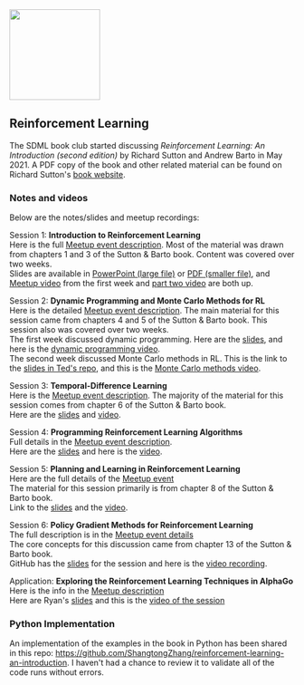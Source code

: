 <img src="https://github.com/SanDiegoMachineLearning/bookclub/blob/master/images/reinforcement-learning.jpg?raw=true" width="160">

## Reinforcement Learning

The SDML book club started discussing *Reinforcement Learning:  An Introduction (second edition)* 
by Richard Sutton and Andrew Barto in May 2021. 
A PDF copy of the book and other related material can be found on Richard Sutton's [book website](http://incompleteideas.net/book/the-book.html).

### Notes and videos
Below are the notes/slides and meetup recordings:

Session 1:  **Introduction to Reinforcement Learning** \
Here is the full [Meetup event description](https://www.meetup.com/San-Diego-Machine-Learning/events/277882829/). 
Most of the material was drawn from chapters 1 and 3 of the Sutton & Barto book. 
Content was covered over two weeks. \
Slides are available in [PowerPoint (large file)](https://github.com/tedkyi/reinforcement-learning/blob/main/1_Introduction_to_reinforcement_learning.pptx) 
or [PDF (smaller file)](https://github.com/tedkyi/reinforcement-learning/blob/main/1_Introduction_to_reinforcement_learning.pdf), 
and [Meetup video](https://youtu.be/jDdF8FRgju0) from the first week and [part two video](https://youtu.be/xeos7wa5y-k) are both up.

Session 2:  **Dynamic Programming and Monte Carlo Methods for RL** \
Here is the detailed [Meetup event description](https://www.meetup.com/San-Diego-Machine-Learning/events/278318808/). 
The main material for this session came from chapters 4 and 5 of the Sutton & Barto book.
This session also was covered over two weeks. \
The first week discussed dynamic programming.  Here are the [slides](https://github.com/tedkyi/reinforcement-learning/blob/main/2a_Dynamic_programming.pdf),
and here is the [dynamic programming video](https://youtu.be/ac4wjMcvkv8). \
The second week discussed Monte Carlo methods in RL.  This is the link to the [slides in Ted's repo](https://github.com/tedkyi/reinforcement-learning/blob/main/2b_Monte_carlo_methods.pdf),
and this is the [Monte Carlo methods video](https://youtu.be/Fwk7F2cVuWQ).

Session 3:  **Temporal-Difference Learning** \
Here is the [Meetup event description](https://www.meetup.com/San-Diego-Machine-Learning/events/278801444/).
The majority of the material for this session comes from chapter 6 of the Sutton & Barto book. \
Here are the [slides](https://github.com/tedkyi/reinforcement-learning/blob/main/3_Temporal_difference_learning.pdf) and [video](https://youtu.be/DbctF_QwtA0).

Session 4:  **Programming Reinforcement Learning Algorithms** \
Full details in the [Meetup event description](https://www.meetup.com/San-Diego-Machine-Learning/events/278970571/). \
Here are the [slides](https://github.com/tedkyi/reinforcement-learning/blob/main/4_Programming_rl_algorithms.pdf)
and here is the [video](https://youtu.be/H2TE3v3b9Cg).

Session 5:  **Planning and Learning in Reinforcement Learning** \
Here are the full details of the [Meetup event](https://www.meetup.com/San-Diego-Machine-Learning/events/279249884/) \
The material for this session primarily is from chapter 8 of the Sutton & Barto book. \
Link to the [slides](https://github.com/tedkyi/reinforcement-learning/blob/main/5_Planning_and_learning.pdf) and the [video](https://youtu.be/hgPW4XGnpLY).

Session 6:  **Policy Gradient Methods for Reinforcement Learning** \
The full description is in the [Meetup event details](https://www.meetup.com/San-Diego-Machine-Learning/events/279556688/) \
The core concepts for this discussion came from chapter 13 of the Sutton & Barto book.  \
GitHub has the [slides](https://github.com/tedkyi/reinforcement-learning/blob/main/6_Policy_gradient_methods.pdf) for the session
and here is the [video recording](https://youtu.be/ZODHxkjkuv4).

Application:  **Exploring the Reinforcement Learning Techniques in AlphaGo** \
Here is the info in the [Meetup description](https://www.meetup.com/San-Diego-Machine-Learning/events/279836799/) \
Here are Ryan's [slides](./Exploring%20the%20Reinforcement%20Learning%20Techniques%20in%20AlphaGo.pdf) and this is the [video of the session](https://youtu.be/cM76cIIAlNg)


### Python Implementation
An implementation of the examples in the book in Python has been shared in this repo: <https://github.com/ShangtongZhang/reinforcement-learning-an-introduction>.
I haven't had a chance to review it to validate all of the code runs without errors.

<br>
<br>

